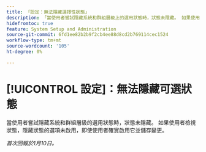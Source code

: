```yaml
---
title: 「設定：無法隱藏選擇性狀態」
description: 「當使用者嘗試隱藏系統和群組層級上的選用狀態時，狀態未隱藏。 如果使用者檢視狀態，隱藏狀態的選項未啟用，即使使用者確實啟用它並儲存變更。」
hidefromtoc: true
feature: System Setup and Administration
source-git-commit: 6fd1ee82b2b9f2cb4ee88d8cd2b769114cec1524
workflow-type: tm+mt
source-wordcount: '105'
ht-degree: 0%

---
```



# [!UICONTROL 設定]：無法隱藏可選狀態

當使用者嘗試隱藏系統和群組層級的選用狀態時，狀態未隱藏。 如果使用者檢視狀態，隱藏狀態的選項未啟用，即使使用者確實啟用它並儲存變更。

_首次回報於1月10日。_
